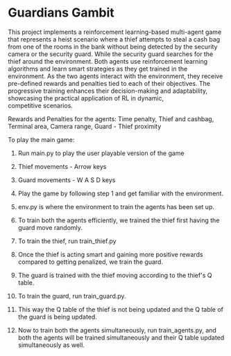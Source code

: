 # Guardians Gambit
This project implements a reinforcement learning-based multi-agent game that represents a heist scenario where a thief attempts to steal a cash bag from one of the rooms in the bank without being detected by the security camera or the security guard. While the security guard searches for the thief around the environment. Both agents use reinforcement learning algorithms and learn smart strategies as they get trained in the environment. As the two agents interact with the environment, they receive pre-defined rewards and penalties tied to each of their objectives. The progressive training enhances their decision-making and adaptability, showcasing the practical application of RL in dynamic, competitive scenarios.

Rewards and Penalties for the agents: Time penalty, Thief and cashbag, Terminal area, Camera range, Guard - Thief proximity

To play the main game:

1. Run main.py to play the user playable version of the game

2. Thief movements - Arrow keys

3. Guard movements - W A S D keys

4. Play the game by following step 1 and get familiar with the environment.

5. env.py is where the environment to train the agents has been set up.

6. To train both the agents efficiently, we trained the thief first having the guard move randomly.

7. To train the thief, run train_thief.py

8. Once the thief is acting smart and gaining more positive rewards compared to getting penalized, we train the guard.

9. The guard is trained with the thief moving according to the thief's Q table.

10. To train the guard, run train_guard.py.

11. This way the Q table of the thief is not being updated and the Q table of the guard is being updated.

12. Now to train both the agents simultaneously, run train_agents.py, and both the agents will be trained simultaneously and their Q table updated simultaneously as well.